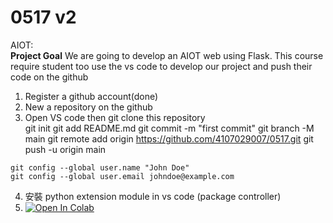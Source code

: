 # 0517 v2
AIOT: \
<b>Project Goal</b>
 We are going to develop an AIOT web using Flask. 
This course require student too use the vs code to develop our project and push their code on the github
  1. Register a github account(done)
  2. New a repository on the github
  3.  Open VS code then git clone this repository \
    git init
    git add README.md
    git commit -m "first commit"
    git branch -M main
    git remote add origin https://github.com/4107029007/0517.git
    git push -u origin main

    git config --global user.name "John Doe"
    git config --global user.email johndoe@example.com
    
  4. 安裝 python extension module in vs code (package controller)
  5. [![Open In Colab](https://colab.research.google.com/assets/colab-badge.svg)](https://colab.research.google.com/github/googlecolab/colabtools/blob/master/notebooks/colab-github-demo.ipynb)
